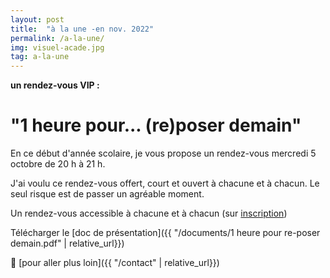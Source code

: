 ```yaml
---
layout: post
title:  "à la une -en nov. 2022"
permalink: /a-la-une/
img: visuel-acade.jpg
tag: a-la-une
---
```

**un rendez-vous VIP :**

# "1 heure pour... (re)poser demain"

En ce début d'année scolaire, je vous propose un rendez-vous mercredi 5 octobre de 20 h à 21 h.

J'ai voulu ce rendez-vous offert, court et ouvert à chacune et à chacun. Le seul risque est de passer un agréable moment.

Un rendez-vous accessible à chacune et à chacun (sur [inscription](https://framaforms.org/1-heure-pour-reposer-demain-inscription-1661268686))

Télécharger le [doc de présentation]({{ "/documents/1 heure pour re-poser demain.pdf" | relative_url}})

👣 [pour aller plus loin]({{ "/contact"  | relative_url}})
